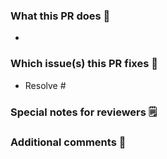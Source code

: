 <!--  Thanks for sending a pull request!-->

### What this PR does 📖

-

### Which issue(s) this PR fixes 🔨

- Resolve #

<!--Add the ticket Github number such as #Resolve #001 to automatically link the PR to the issue-->

### Special notes for reviewers 🗒️

### Additional comments 🎤
